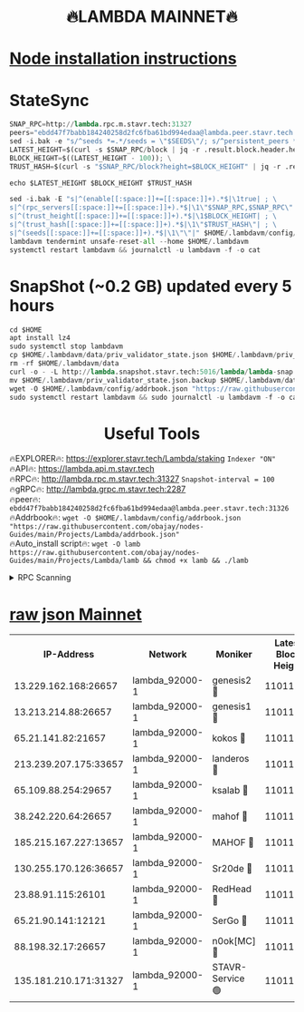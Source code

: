 <h1 align="center"> 🔥LAMBDA MAINNET🔥</h1>


[Node installation instructions](https://github.com/obajay/nodes-Guides/tree/main/Projects/Lambda)
=


# StateSync
```python
SNAP_RPC=http://lambda.rpc.m.stavr.tech:31327
peers="ebdd47f7babb184240258d2fc6fba61bd994edaa@lambda.peer.stavr.tech:31326" 
sed -i.bak -e "s/^seeds *=.*/seeds = \"$SEEDS\"/; s/^persistent_peers *=.*/persistent_peers = \"$PEERS\"/" $HOME/.lambdavm/config/config.toml
LATEST_HEIGHT=$(curl -s $SNAP_RPC/block | jq -r .result.block.header.height); \
BLOCK_HEIGHT=$((LATEST_HEIGHT - 100)); \
TRUST_HASH=$(curl -s "$SNAP_RPC/block?height=$BLOCK_HEIGHT" | jq -r .result.block_id.hash)

echo $LATEST_HEIGHT $BLOCK_HEIGHT $TRUST_HASH

sed -i.bak -E "s|^(enable[[:space:]]+=[[:space:]]+).*$|\1true| ; \
s|^(rpc_servers[[:space:]]+=[[:space:]]+).*$|\1\"$SNAP_RPC,$SNAP_RPC\"| ; \
s|^(trust_height[[:space:]]+=[[:space:]]+).*$|\1$BLOCK_HEIGHT| ; \
s|^(trust_hash[[:space:]]+=[[:space:]]+).*$|\1\"$TRUST_HASH\"| ; \
s|^(seeds[[:space:]]+=[[:space:]]+).*$|\1\"\"|" $HOME/.lambdavm/config/config.toml
lambdavm tendermint unsafe-reset-all --home $HOME/.lambdavm
systemctl restart lambdavm && journalctl -u lambdavm -f -o cat

```
# SnapShot (~0.2 GB) updated every 5 hours
```python
cd $HOME
apt install lz4
sudo systemctl stop lambdavm
cp $HOME/.lambdavm/data/priv_validator_state.json $HOME/.lambdavm/priv_validator_state.json.backup
rm -rf $HOME/.lambdavm/data
curl -o - -L http://lambda.snapshot.stavr.tech:5016/lambda/lambda-snap.tar.lz4 | lz4 -c -d - | tar -x -C $HOME/.lambdavm --strip-components 2
mv $HOME/.lambdavm/priv_validator_state.json.backup $HOME/.lambdavm/data/priv_validator_state.json
wget -O $HOME/.lambdavm/config/addrbook.json "https://raw.githubusercontent.com/obajay/nodes-Guides/main/Projects/Lambda/addrbook.json"
sudo systemctl restart lambdavm && sudo journalctl -u lambdavm -f -o cat
```
 <h1 align="center"> Useful Tools</h1>

🔥EXPLORER🔥:      https://explorer.stavr.tech/Lambda/staking	        `Indexer "ON"` \
🔥API🔥: 			 		 https://lambda.api.m.stavr.tech \
🔥RPC🔥:           http://lambda.rpc.m.stavr.tech:31327	              `Snapshot-interval = 100` \
🔥gRPC🔥:          http://lambda.grpc.m.stavr.tech:2287 \
🔥peer🔥:					 `ebdd47f7babb184240258d2fc6fba61bd994edaa@lambda.peer.stavr.tech:31326` \
🔥Addrbook🔥:    ```wget -O $HOME/.lambdavm/config/addrbook.json "https://raw.githubusercontent.com/obajay/nodes-Guides/main/Projects/Lambda/addrbook.json"``` \
🔥Auto_install script🔥: ```wget -O lamb https://raw.githubusercontent.com/obajay/nodes-Guides/main/Projects/Lambda/lamb && chmod +x lamb && ./lamb```


<details>
<summary>RPC Scanning</summary>

<h2 align="center"> We scan nodes in real time every 4 hours. And we provide the final result of RPC endpoints.
We cannot influence the operation of these nodes in any way. </h2>


```python
If Voting Power is higher than 0 --> then the Node is a validator of the network and may be subject to attack and be a potential threat to the chain.
```
```python
We marked such validators with a red symbol
```

</details>

[raw json Mainnet](https://rpc-check.lambm.stavr.tech/lambm/rpc-lambm-result.json)
=


<table><tr><th>IP-Address</th><th>Network</th><th>Moniker</th><th>Latest Block Height</th><th>Earliest Block Height</th><th>Catching Up</th><th>Tx Index</th><th>Voting Power</th><th>Scan Time</th></tr><tr><td>13.229.162.168:26657</td><td>lambda_92000-1</td><td>genesis2 🔴</td><td>11011868</td><td>1</td><td>False</td><td>on</td><td>16647390</td><td>2024-01-08T10:39:11.170068603UTC</td></tr><tr><td>13.213.214.88:26657</td><td>lambda_92000-1</td><td>genesis1 🔴</td><td>11011869</td><td>1</td><td>False</td><td>on</td><td>107835</td><td>2024-01-08T10:39:16.224792111UTC</td></tr><tr><td>65.21.141.82:21657</td><td>lambda_92000-1</td><td>kokos 🔴</td><td>11011870</td><td>7716001</td><td>False</td><td>off</td><td>546765</td><td>2024-01-08T10:39:18.674739607UTC</td></tr><tr><td>213.239.207.175:33657</td><td>lambda_92000-1</td><td>landeros 🔴</td><td>11011867</td><td>8136001</td><td>False</td><td>off</td><td>1252116</td><td>2024-01-08T10:39:05.006484898UTC</td></tr><tr><td>65.109.88.254:29657</td><td>lambda_92000-1</td><td>ksalab 🔴</td><td>11011871</td><td>8715001</td><td>False</td><td>on</td><td>507955</td><td>2024-01-08T10:39:21.390097144UTC</td></tr><tr><td>38.242.220.64:26657</td><td>lambda_92000-1</td><td>mahof 🔴</td><td>11011866</td><td>10131001</td><td>False</td><td>off</td><td>770350</td><td>2024-01-08T10:38:58.231598532UTC</td></tr><tr><td>185.215.167.227:13657</td><td>lambda_92000-1</td><td>MAHOF 🔴</td><td>11011868</td><td>10134001</td><td>False</td><td>on</td><td>2051510</td><td>2024-01-08T10:39:14.886993105UTC</td></tr><tr><td>130.255.170.126:36657</td><td>lambda_92000-1</td><td>Sr20de 🔴</td><td>11011867</td><td>10715001</td><td>False</td><td>off</td><td>674532</td><td>2024-01-08T10:39:05.803998702UTC</td></tr><tr><td>23.88.91.115:26101</td><td>lambda_92000-1</td><td>RedHead 🔴</td><td>11011867</td><td>10911867</td><td>False</td><td>off</td><td>553202</td><td>2024-01-08T10:39:05.304869774UTC</td></tr><tr><td>65.21.90.141:12121</td><td>lambda_92000-1</td><td>SerGo 🔴</td><td>11011871</td><td>10911871</td><td>False</td><td>off</td><td>10608825</td><td>2024-01-08T10:39:21.742250206UTC</td></tr><tr><td>88.198.32.17:26657</td><td>lambda_92000-1</td><td>n0ok[MC] 🔴</td><td>11011872</td><td>10911872</td><td>False</td><td>off</td><td>1578630</td><td>2024-01-08T10:39:24.801931776UTC</td></tr><tr><td>135.181.210.171:31327</td><td>lambda_92000-1</td><td>STAVR-Service 🟢</td><td>11011871</td><td>11008001</td><td>False</td><td>on</td><td>0</td><td>2024-01-08T10:39:21.074118510UTC</td></tr></table>
